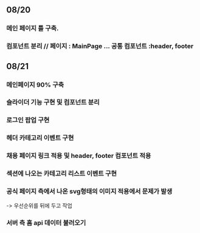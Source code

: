 ## 08/20
### 메인 페이지 틀 구축.
### 컴포넌트 분리 // 페이지 : MainPage ... 공통 컴포넌트 :header, footer

## 08/21
### 메인페이지 90% 구축
### 슬라이더 기능 구현 및 컴포넌트 분리
### 로그인 팝업 구현
### 헤더 카테고리 이벤트 구현
### 채용 페이지 링크 적용 및 header, footer 컴포넌트 적용
### 섹션에 나오는 카테고리 리스트 이벤트 구현
### 공식 페이지 측에서 나온 svg형태의 이미지 적용에서 문제가 발생
-> 우선순위를 뒤에 두고 작업
### 서버 측 홈 api 데이터 불러오기